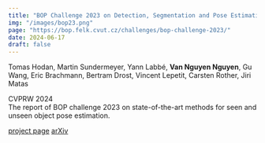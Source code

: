 ```yaml
---
title: "BOP Challenge 2023 on Detection, Segmentation and Pose Estimation of Seen and Unseen Rigid Objects"
img: "/images/bop23.png"
page: "https://bop.felk.cvut.cz/challenges/bop-challenge-2023/"
date: 2024-06-17
draft: false
---
```

Tomas Hodan, Martin Sundermeyer, Yann Labbé, **Van Nguyen Nguyen**, Gu Wang, Eric Brachmann, Bertram Drost, Vincent Lepetit, Carsten Rother, Jiri Matas

CVPRW 2024  
The report of BOP challenge 2023 on state-of-the-art methods for seen and unseen object pose estimation.

[project page](https://bop.felk.cvut.cz/challenges/bop-challenge-2023/)   [arXiv](https://arxiv.org/pdf/2403.09799.pdf)